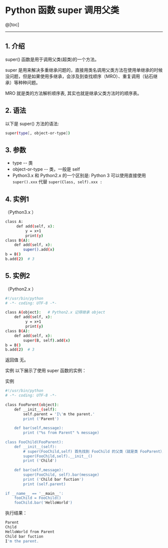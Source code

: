 #  Python 函数 super 调用父类

@[toc]

---
## 1. 介绍
super() 函数是用于调用父类(超类)的一个方法。

super 是用来解决多重继承问题的，直接用类名调用父类方法在使用单继承的时候没问题，但是如果使用多继承，会涉及到查找顺序（MRO）、重复调用（钻石继承）等种种问题。

MRO 就是类的方法解析顺序表, 其实也就是继承父类方法时的顺序表。

## 2. 语法
以下是 super() 方法的语法:

```bash
super(type[, object-or-type])
```

## 3. 参数

 - type -- 类
 - object-or-type -- 类，一般是 self
 - Python3.x 和 Python2.x 的一个区别是: Python 3 可以使用直接使用 `super().xxx` 代替
   `super(Class, self).xxx :`

## 4. 实例1
（Python3.x ）
```bash
class A:
     def add(self, x):
         y = x+1
         print(y)
class B(A):
    def add(self, x):
        super().add(x)
b = B()
b.add(2)  # 3
```

## 5. 实例2
（Python2.x ）

```bash
#!/usr/bin/python
# -*- coding: UTF-8 -*-
 
class A(object):   # Python2.x 记得继承 object
    def add(self, x):
         y = x+1
         print(y)
class B(A):
    def add(self, x):
        super(B, self).add(x)
b = B()
b.add(2)  # 3
```

返回值
无。

实例
以下展示了使用 super 函数的实例：

实例

```bash
#!/usr/bin/python
# -*- coding: UTF-8 -*-
 
class FooParent(object):
    def __init__(self):
        self.parent = 'I\'m the parent.'
        print ('Parent')
    
    def bar(self,message):
        print ("%s from Parent" % message)
 
class FooChild(FooParent):
    def __init__(self):
        # super(FooChild,self) 首先找到 FooChild 的父类（就是类 FooParent），然后把类 FooChild 的对象转换为类 FooParent 的对象
        super(FooChild,self).__init__()    
        print ('Child')
        
    def bar(self,message):
        super(FooChild, self).bar(message)
        print ('Child bar fuction')
        print (self.parent)
 
if __name__ == '__main__':
    fooChild = FooChild()
    fooChild.bar('HelloWorld')
```

执行结果：

```bash
Parent
Child
HelloWorld from Parent
Child bar fuction
I'm the parent.
```
